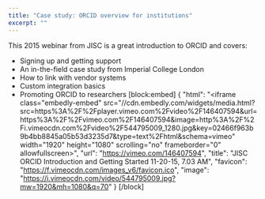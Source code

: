 ```yaml
---
title: "Case study: ORCID overview for institutions"
excerpt: ""
---
```

This 2015 webinar from JISC is a great introduction to ORCID and covers:
* Signing up and getting support
* An in-the-field case study from Imperial College London
* How to link with vendor systems
* Custom integration basics
* Promoting ORCID to researchers
[block:embed]
{
  "html": "<iframe class=\"embedly-embed\" src=\"//cdn.embedly.com/widgets/media.html?src=https%3A%2F%2Fplayer.vimeo.com%2Fvideo%2F146407594&url=https%3A%2F%2Fvimeo.com%2F146407594&image=http%3A%2F%2Fi.vimeocdn.com%2Fvideo%2F544795009_1280.jpg&key=02466f963b9b4bb8845a05b53d3235d7&type=text%2Fhtml&schema=vimeo\" width=\"1920\" height=\"1080\" scrolling=\"no\" frameborder=\"0\" allowfullscreen></iframe>",
  "url": "https://vimeo.com/146407594",
  "title": "JISC ORCID Introduction and Getting Started 11-20-15, 7.03 AM",
  "favicon": "https://f.vimeocdn.com/images_v6/favicon.ico",
  "image": "https://i.vimeocdn.com/video/544795009.jpg?mw=1920&mh=1080&q=70"
}
[/block]